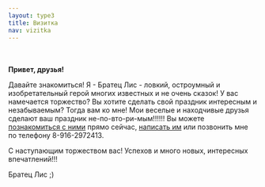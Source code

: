 ```yaml
---
layout: type3
title: Визитка
nav: vizitka
---
```


<br><br>
<b>Привет, друзья! </b>

<p>
Давайте знакомиться! Я - Братец Лис - ловкий, остроумный и изобретательный герой многих известных и не очень сказок! У вас намечается торжество? Вы хотите сделать свой праздник интересным и незабываемым? Тогда вам ко мне! Мои веселые и находчивые друзья сделают ваш праздник не-по-вто-ри-мым!!!!!! Вы можете <a href="../friends">познакомиться с ними</a> прямо сейчас, <a href="../contacts">написать им</a> или позвонить мне по телефону 8-916-2972413. 

С наступающим торжеством вас! Успехов и много новых, интересных впечатлений!!!

Братец Лис ;)

 